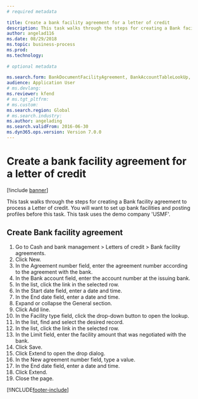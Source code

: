 ```yaml
--- 
# required metadata 
 
title: Create a bank facility agreement for a letter of credit
description: This task walks through the steps for creating a Bank facility agreement to process a Letter of credit. 
author: angelad116
ms.date: 08/29/2018
ms.topic: business-process 
ms.prod:  
ms.technology:  
 
# optional metadata 
 
ms.search.form: BankDocumentFacilityAgreement, BankAccountTableLookUp, BankDocumentFacilityAgreementExtension, DefaultDashboard   
audience: Application User 
# ms.devlang:  
ms.reviewer: kfend
# ms.tgt_pltfrm:  
# ms.custom:  
ms.search.region: Global
# ms.search.industry: 
ms.author: angelading
ms.search.validFrom: 2016-06-30 
ms.dyn365.ops.version: Version 7.0.0 
---
```

# Create a bank facility agreement for a letter of credit

[!include [banner](../../includes/banner.md)]

This task walks through the steps for creating a Bank facility agreement to process a Letter of credit. You will want to set up bank facilities and posting profiles before this task.  This task uses the demo company 'USMF'.  


## Create Bank facility agreement
1. Go to Cash and bank management > Letters of credit > Bank facility agreements.
2. Click New.
3. In the Agreement number field, enter the agreement number according to the agreement with the bank.
4. In the Bank account field, enter the account number at the issuing bank.
5. In the list, click the link in the selected row.
6. In the Start date field, enter a date and time.
7. In the End date field, enter a date and time.
8. Expand or collapse the General section.
9. Click Add line.
10. In the Facility type field, click the drop-down button to open the lookup.
11. In the list, find and select the desired record.
12. In the list, click the link in the selected row.
13. In the Limit field, enter the facility amount that was negotiated with the bank.
14. Click Save.
15. Click Extend to open the drop dialog.
16. In the New agreement number field, type a value.
17. In the End date field, enter a date and time.
18. Click Extend.
19. Close the page.



[!INCLUDE[footer-include](../../../includes/footer-banner.md)]

